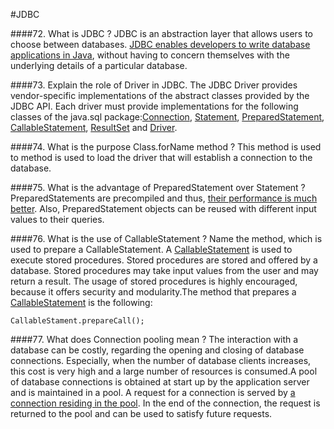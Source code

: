 #JDBC

####72. What is JDBC ? 
JDBC is an abstraction layer that allows users to choose between databases. [JDBC enables developers to write database applications in Java](http://www.javacodegeeks.com/2014/03/java-8-friday-java-8-will-revolutionize-database-access.html), without having to concern themselves with the underlying details of a particular database.

####73. Explain the role of Driver in JDBC. 
The JDBC Driver provides vendor-specific implementations of the abstract classes provided by the JDBC API. Each driver must provide implementations for the following classes of the java.sql package:[Connection](http://docs.oracle.com/javase/7/docs/api/java/sql/Connection.html), [Statement](http://docs.oracle.com/javase/7/docs/api/java/sql/Statement.html), [PreparedStatement](http://docs.oracle.com/javase/7/docs/api/java/sql/PreparedStatement.html), [CallableStatement](http://docs.oracle.com/javase/7/docs/api/java/sql/CallableStatement.html), [ResultSet](http://docs.oracle.com/javase/7/docs/api/java/sql/ResultSet.html) and [Driver](http://docs.oracle.com/javase/7/docs/api/java/sql/Driver.html).

####74. What is the purpose Class.forName method ?
This method is used to method is used to load the driver that will establish a connection to the database.

####75. What is the advantage of PreparedStatement over Statement ? 
PreparedStatements are precompiled and thus, [their performance is much better](http://examples.javacodegeeks.com/core-java/sql/batch-statement-execution-example/). Also, PreparedStatement objects can be reused with different input values to their queries.

####76. What is the use of CallableStatement ? 
Name the method, which is used to prepare a CallableStatement. A [CallableStatement](http://docs.oracle.com/javase/7/docs/api/java/sql/CallableStatement.html) is used to execute stored procedures. Stored procedures are stored and offered by a database. Stored procedures may take input values from the user and may return a result. The usage of stored procedures is highly encouraged, because it offers security and modularity.The method that prepares a [CallableStatement](http://docs.oracle.com/javase/7/docs/api/java/sql/CallableStatement.html) is the following:

```
CallableStament.prepareCall();
```

####77. What does Connection pooling mean ? 
The interaction with a database can be costly, regarding the opening and closing of database connections. Especially, when the number of database clients increases, this cost is very high and a large number of resources is consumed.A pool of database connections is obtained at start up by the application server and is maintained in a pool. A request for a connection is served by [a connection residing in the pool](http://examples.javacodegeeks.com/enterprise-java/hibernate/hibernate-connection-pool-configuration-with-c3p0-example/). In the end of the connection, the request is returned to the pool and can be used to satisfy future requests.